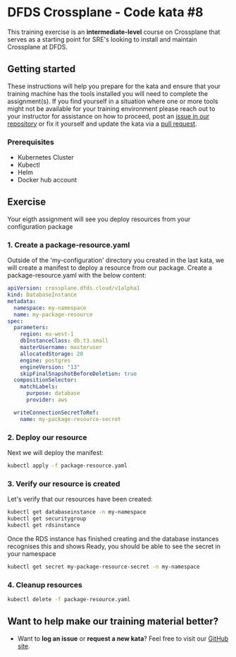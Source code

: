 DFDS Crossplane - Code kata #8
======================================

This training exercise is an **intermediate-level** course on Crossplane that serves as a starting point for SRE's looking to install and maintain Crossplane at DFDS.

## Getting started
These instructions will help you prepare for the kata and ensure that your training machine has the tools installed you will need to complete the assignment(s). If you find yourself in a situation where one or more tools might not be available for your training environment please reach out to your instructor for assistance on how to proceed, post an [issue in our repository](https://github.com/dfds/dojo/issues) or fix it yourself and update the kata via a [pull request](https://github.com/dfds/dojo/pulls).

### Prerequisites
* Kubernetes Cluster
* Kubectl
* Helm
* Docker hub account

## Exercise
Your eigth assignment will see you deploy resources from your configuration package

### 1. Create a package-resource.yaml

Outside of the 'my-configuration' directory you created in the last kata, we will create a manifest to deploy a resource from our package. Create a package-resource.yaml with the below content:

```yaml
apiVersion: crossplane.dfds.cloud/v1alpha1
kind: DatabaseInstance
metadata:
  namespace: my-namespace
  name: my-package-resource
spec:
  parameters:
    region: eu-west-1
    dbInstanceClass: db.t3.small
    masterUsername: masteruser
    allocatedStorage: 20
    engine: postgres
    engineVersion: "13"
    skipFinalSnapshotBeforeDeletion: true
  compositionSelector:
    matchLabels:
      purpose: database
      provider: aws

  writeConnectionSecretToRef:
    name: my-package-resource-secret
```

### 2. Deploy our resource

Next we will deploy the manifest:

```bash
kubectl apply -f package-resource.yaml
```

### 3. Verify our resource is created

Let's verify that our resources have been created:

```bash
kubectl get databaseinstance -n my-namespace
kubectl get securitygroup
kubectl get rdsinstance
```

Once the RDS instance has finished creating and the database instances recognises this and shows Ready, you should be able to see the secret in your namespace

```bash
kubectl get secret my-package-resource-secret -n my-namespace
```

### 4. Cleanup resources

```bash
kubectl delete -f package-resource.yaml
```

## Want to help make our training material better?
 * Want to **log an issue** or **request a new kata**? Feel free to visit our [GitHub site](https://github.com/dfds/dojo/issues).
